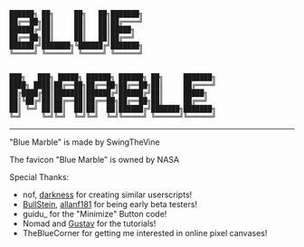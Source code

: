 ```
██████╗ ██╗     ██╗   ██╗███████╗
██╔══██╗██║     ██║   ██║██╔════╝
██████╔╝██║     ██║   ██║█████╗  
██╔══██╗██║     ██║   ██║██╔══╝  
██████╔╝███████╗╚██████╔╝███████╗
╚═════╝ ╚══════╝ ╚═════╝ ╚══════╝


███╗   ███╗ █████╗ ██████╗ ██████╗ ██╗     ███████╗
████╗ ████║██╔══██╗██╔══██╗██╔══██╗██║     ██╔════╝
██╔████╔██║███████║██████╔╝██████╔╝██║     █████╗  
██║╚██╔╝██║██╔══██║██╔══██╗██╔══██╗██║     ██╔══╝  
██║ ╚═╝ ██║██║  ██║██║  ██║██████╔╝███████╗███████╗
╚═╝     ╚═╝╚═╝  ╚═╝╚═╝  ╚═╝╚═════╝ ╚══════╝╚══════╝
```

---------------------------------------------------

"Blue Marble" is made by SwingTheVine

The favicon "Blue Marble" is owned by NASA

Special Thanks:
* nof, [darkness](https://github.com/TouchedByDarkness) for creating similar userscripts!
* [BullStein](https://github.com/BullStein), [allanf181](https://github.com/allanf181) for being early beta testers!
* guidu_ for the "Minimize" Button code!
* Nomad and [Gustav](https://www.youtube.com/@gustav_vv) for the tutorials!
* TheBlueCorner for getting me interested in online pixel canvases!